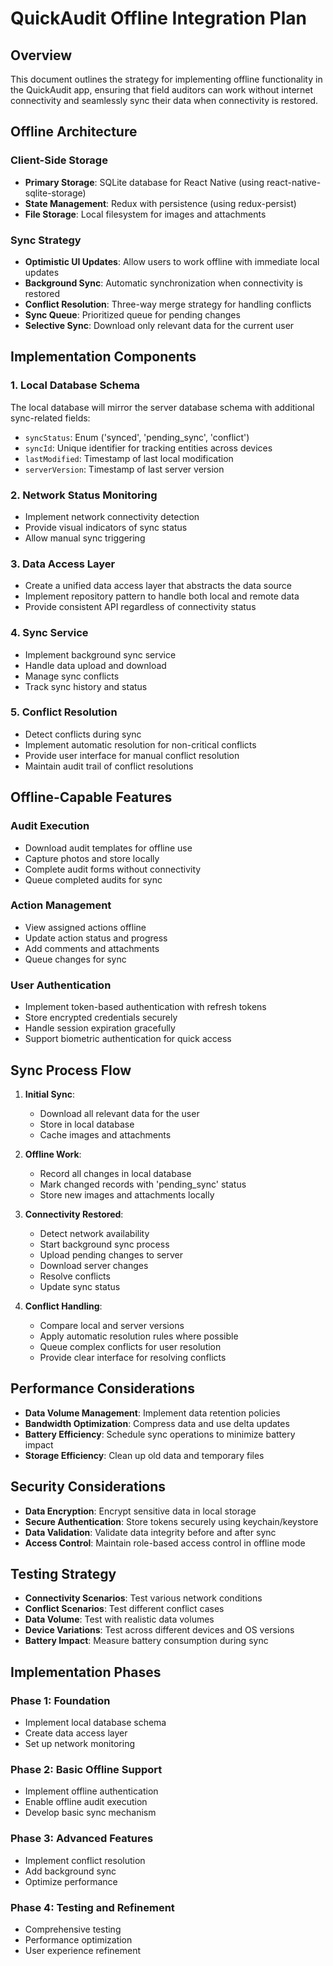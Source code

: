 # QuickAudit Offline Integration Plan

## Overview
This document outlines the strategy for implementing offline functionality in the QuickAudit app, ensuring that field auditors can work without internet connectivity and seamlessly sync their data when connectivity is restored.

## Offline Architecture

### Client-Side Storage
- **Primary Storage**: SQLite database for React Native (using react-native-sqlite-storage)
- **State Management**: Redux with persistence (using redux-persist)
- **File Storage**: Local filesystem for images and attachments

### Sync Strategy
- **Optimistic UI Updates**: Allow users to work offline with immediate local updates
- **Background Sync**: Automatic synchronization when connectivity is restored
- **Conflict Resolution**: Three-way merge strategy for handling conflicts
- **Sync Queue**: Prioritized queue for pending changes
- **Selective Sync**: Download only relevant data for the current user

## Implementation Components

### 1. Local Database Schema
The local database will mirror the server database schema with additional sync-related fields:
- `syncStatus`: Enum ('synced', 'pending_sync', 'conflict')
- `syncId`: Unique identifier for tracking entities across devices
- `lastModified`: Timestamp of last local modification
- `serverVersion`: Timestamp of last server version

### 2. Network Status Monitoring
- Implement network connectivity detection
- Provide visual indicators of sync status
- Allow manual sync triggering

### 3. Data Access Layer
- Create a unified data access layer that abstracts the data source
- Implement repository pattern to handle both local and remote data
- Provide consistent API regardless of connectivity status

### 4. Sync Service
- Implement background sync service
- Handle data upload and download
- Manage sync conflicts
- Track sync history and status

### 5. Conflict Resolution
- Detect conflicts during sync
- Implement automatic resolution for non-critical conflicts
- Provide user interface for manual conflict resolution
- Maintain audit trail of conflict resolutions

## Offline-Capable Features

### Audit Execution
- Download audit templates for offline use
- Capture photos and store locally
- Complete audit forms without connectivity
- Queue completed audits for sync

### Action Management
- View assigned actions offline
- Update action status and progress
- Add comments and attachments
- Queue changes for sync

### User Authentication
- Implement token-based authentication with refresh tokens
- Store encrypted credentials securely
- Handle session expiration gracefully
- Support biometric authentication for quick access

## Sync Process Flow

1. **Initial Sync**:
   - Download all relevant data for the user
   - Store in local database
   - Cache images and attachments

2. **Offline Work**:
   - Record all changes in local database
   - Mark changed records with 'pending_sync' status
   - Store new images and attachments locally

3. **Connectivity Restored**:
   - Detect network availability
   - Start background sync process
   - Upload pending changes to server
   - Download server changes
   - Resolve conflicts
   - Update sync status

4. **Conflict Handling**:
   - Compare local and server versions
   - Apply automatic resolution rules where possible
   - Queue complex conflicts for user resolution
   - Provide clear interface for resolving conflicts

## Performance Considerations

- **Data Volume Management**: Implement data retention policies
- **Bandwidth Optimization**: Compress data and use delta updates
- **Battery Efficiency**: Schedule sync operations to minimize battery impact
- **Storage Efficiency**: Clean up old data and temporary files

## Security Considerations

- **Data Encryption**: Encrypt sensitive data in local storage
- **Secure Authentication**: Store tokens securely using keychain/keystore
- **Data Validation**: Validate data integrity before and after sync
- **Access Control**: Maintain role-based access control in offline mode

## Testing Strategy

- **Connectivity Scenarios**: Test various network conditions
- **Conflict Scenarios**: Test different conflict cases
- **Data Volume**: Test with realistic data volumes
- **Device Variations**: Test across different devices and OS versions
- **Battery Impact**: Measure battery consumption during sync

## Implementation Phases

### Phase 1: Foundation
- Implement local database schema
- Create data access layer
- Set up network monitoring

### Phase 2: Basic Offline Support
- Implement offline authentication
- Enable offline audit execution
- Develop basic sync mechanism

### Phase 3: Advanced Features
- Implement conflict resolution
- Add background sync
- Optimize performance

### Phase 4: Testing and Refinement
- Comprehensive testing
- Performance optimization
- User experience refinement
